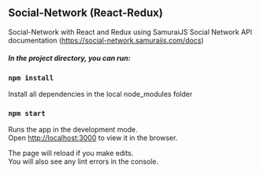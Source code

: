 ## Social-Network (React-Redux)

Social-Network with React and Redux using SamuraiJS Social Network API documentation (https://social-network.samuraijs.com/docs)

##### In the project directory, you can run:

### `npm install`

Install all dependencies in the local node_modules folder

### `npm start`

Runs the app in the development mode.\
Open [http://localhost:3000](http://localhost:3000) to view it in the browser.

The page will reload if you make edits.\
You will also see any lint errors in the console.
